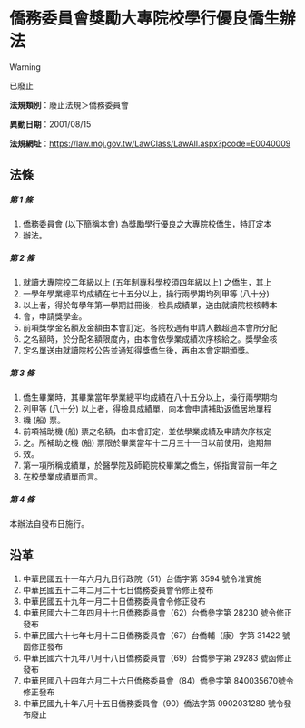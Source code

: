 # 僑務委員會獎勵大專院校學行優良僑生辦法
> [!WARNING]
> 已廢止

**法規類別**：廢止法規＞僑務委員會

**異動日期**：2001/08/15  

**法規網址**：https://law.moj.gov.tw/LawClass/LawAll.aspx?pcode=E0040009



## 法條
##### 第 1 條
1. 僑務委員會 (以下簡稱本會) 為獎勵學行優良之大專院校僑生，特訂定本
1. 辦法。

##### 第 2 條
1. 就讀大專院校二年級以上 (五年制專科學校須四年級以上) 之僑生，其上
1. 一學年學業總平均成績在七十五分以上，操行兩學期均列甲等 (八十分)
1. 以上者，得於每學年第一學期註冊後，檢具成績單，送由就讀院校核轉本
1. 會，申請獎學金。
1. 前項獎學金名額及金額由本會訂定。各院校遇有申請人數超過本會所分配
1. 之名額時，於分配名額限度內，由本會依學業成績次序核給之。獎學金核
1. 定名單送由就讀院校公告並通知得獎僑生後，再由本會定期頒獎。

##### 第 3 條
1. 僑生畢業時，其畢業當年學業總平均成績在八十五分以上，操行兩學期均
1. 列甲等 (八十分) 以上者，得檢具成績單，向本會申請補助返僑居地單程
1. 機 (船) 票。
1. 前項補助機 (船) 票之名額，由本會訂定，並依學業成績及申請次序核定
1. 之。所補助之機 (船) 票限於畢業當年十二月三十一日以前使用，逾期無
1. 效。
1. 第一項所稱成績單，於醫學院及師範院校畢業之僑生，係指實習前一年之
1. 在校學業成績單而言。

##### 第 4 條
本辦法自發布日施行。

## 沿革
1. 中華民國五十一年六月九日行政院（51）台僑字第 3594 號令准實施
1. 中華民國五十二年二月二十七日僑務委員會令修正發布
1. 中華民國五十九年一月二十日僑務委員會令修正發布
1. 中華民國六十二年四月十七日僑務委員會（62）台僑參字第 28230  號令修正發布
1. 中華民國六十七年七月十二日僑務委員會（67）台僑輔（康）字第 31422  號函修正發布
1. 中華民國六十九年八月十八日僑務委員會（69）台僑參字第 29283  號函修正發布
1. 中華民國八十四年六月二十六日僑務委員會（84）僑參字第 840035670號令修正發布
1. 中華民國九十年八月十五日僑務委員會（90）僑法字第 0902031280 號令發布廢止
